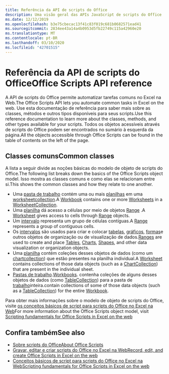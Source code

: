 ```yaml
---
title: Referência da API de scripts do Office
description: Uma visão geral das APIs JavaScript de scripts do Office
ms.date: 12/12/2019
ms.openlocfilehash: b3e75cbecac13f41c83f019c681b0682571ead41
ms.sourcegitcommit: 2834ee43a14a4b0953d5fb22749c115a42960e20
ms.translationtype: MT
ms.contentlocale: pt-BR
ms.lasthandoff: 03/10/2020
ms.locfileid: "42701515"
---
```

# <a name="office-scripts-api-reference"></a><span data-ttu-id="e591a-103">Referência da API de scripts do Office</span><span class="sxs-lookup"><span data-stu-id="e591a-103">Office Scripts API reference</span></span>

<span data-ttu-id="e591a-104">A API de scripts do Office permite automatizar tarefas comuns no Excel na Web.</span><span class="sxs-lookup"><span data-stu-id="e591a-104">The Office Scripts API lets you automate common tasks in Excel on the web.</span></span> <span data-ttu-id="e591a-105">Use esta documentação de referência para saber mais sobre as classes, métodos e outros tipos disponíveis para seus scripts.</span><span class="sxs-lookup"><span data-stu-id="e591a-105">Use this reference documentation to learn more about the classes, methods, and other types available for your scripts.</span></span> <span data-ttu-id="e591a-106">Todos os objetos acessíveis através de scripts do Office podem ser encontrados no sumário à esquerda da página.</span><span class="sxs-lookup"><span data-stu-id="e591a-106">All the objects accessible through Office Scripts can be found in the table of contents on the left of the page.</span></span>

## <a name="common-classes"></a><span data-ttu-id="e591a-107">Classes comuns</span><span class="sxs-lookup"><span data-stu-id="e591a-107">Common classes</span></span>

<span data-ttu-id="e591a-108">A lista a seguir divide as noções básicas do modelo de objeto de scripts do Office.</span><span class="sxs-lookup"><span data-stu-id="e591a-108">The following list breaks down the basics of the Office Scripts object model.</span></span> <span data-ttu-id="e591a-109">Isso mostra as classes comuns e como elas se relacionam entre si.</span><span class="sxs-lookup"><span data-stu-id="e591a-109">This shows the common classes and how they relate to one another.</span></span>

- <span data-ttu-id="e591a-110">Uma [pasta de trabalho](/javascript/api/office-scripts/excel/excel.workbook) contém uma ou mais [planilhas](/javascript/api/office-scripts/excel/excel.worksheet) em uma [worksheetcollection](/javascript/api/office-scripts/excel/excel.worksheetcollection).</span><span class="sxs-lookup"><span data-stu-id="e591a-110">A [Workbook](/javascript/api/office-scripts/excel/excel.workbook) contains one or more [Worksheets](/javascript/api/office-scripts/excel/excel.worksheet) in a [WorksheetCollection](/javascript/api/office-scripts/excel/excel.worksheetcollection).</span></span>
- <span data-ttu-id="e591a-111">Uma [planilha](/javascript/api/office-scripts/excel/excel.worksheet) dá acesso a células por meio de objetos [Range](/javascript/api/office-scripts/excel/excel.range) .</span><span class="sxs-lookup"><span data-stu-id="e591a-111">A [Worksheet](/javascript/api/office-scripts/excel/excel.worksheet) gives access to cells through [Range](/javascript/api/office-scripts/excel/excel.range) objects.</span></span>
- <span data-ttu-id="e591a-112">Um [intervalo](/javascript/api/office-scripts/excel/excel.range) representa um grupo de células contíguas.</span><span class="sxs-lookup"><span data-stu-id="e591a-112">A [Range](/javascript/api/office-scripts/excel/excel.range) represents a group of contiguous cells.</span></span>
- <span data-ttu-id="e591a-113">Os [intervalos](/javascript/api/office-scripts/excel/excel.range) são usados para criar e colocar [tabelas](/javascript/api/office-scripts/excel/excel.table), [gráficos](/javascript/api/office-scripts/excel/excel.chart), [formas](/javascript/api/office-scripts/excel/excel.shape)e outros objetos de organização ou de visualização de dados.</span><span class="sxs-lookup"><span data-stu-id="e591a-113">[Ranges](/javascript/api/office-scripts/excel/excel.range) are used to create and place [Tables](/javascript/api/office-scripts/excel/excel.table), [Charts](/javascript/api/office-scripts/excel/excel.chart), [Shapes](/javascript/api/office-scripts/excel/excel.shape), and other data visualization or organization objects.</span></span>
- <span data-ttu-id="e591a-114">Uma [planilha](/javascript/api/office-scripts/excel/excel.worksheet) contém coleções desses objetos de dados (como um [chartcollection](/javascript/api/office-scripts/excel/excel.chartcollection)) que estão presentes na planilha individual.</span><span class="sxs-lookup"><span data-stu-id="e591a-114">A [Worksheet](/javascript/api/office-scripts/excel/excel.worksheet) contains collections of those data objects (such as a [ChartCollection](/javascript/api/office-scripts/excel/excel.chartcollection)) that are present in the individual sheet.</span></span>
- <span data-ttu-id="e591a-115">[Pastas de trabalho](/javascript/api/office-scripts/excel/excel.workbook).</span><span class="sxs-lookup"><span data-stu-id="e591a-115">[Workbooks](/javascript/api/office-scripts/excel/excel.workbook).</span></span> <span data-ttu-id="e591a-116">contenha coleções de alguns desses objetos de dados (como [TableCollection](/javascript/api/office-scripts/excel/excel.tablecollection)) para a pasta de [trabalho](/javascript/api/office-scripts/excel/excel.workbook)inteira.</span><span class="sxs-lookup"><span data-stu-id="e591a-116">contain collections of some of those data objects (such as a [TableCollection](/javascript/api/office-scripts/excel/excel.tablecollection)) for the entire [Workbook](/javascript/api/office-scripts/excel/excel.workbook).</span></span>

<span data-ttu-id="e591a-117">Para obter mais informações sobre o modelo de objeto de scripts do Office, visite [os conceitos básicos de script para scripts do Office no Excel na Web](/office/dev/scripts/develop/scripting-fundamentals)</span><span class="sxs-lookup"><span data-stu-id="e591a-117">For more information about the Office Scripts object model, visit [Scripting fundamentals for Office Scripts in Excel on the web](/office/dev/scripts/develop/scripting-fundamentals)</span></span>

## <a name="see-also"></a><span data-ttu-id="e591a-118">Confira também</span><span class="sxs-lookup"><span data-stu-id="e591a-118">See also</span></span>

- [<span data-ttu-id="e591a-119">Sobre scripts do Office</span><span class="sxs-lookup"><span data-stu-id="e591a-119">About Office Scripts</span></span>](/office/dev/scripts/overview/excel)
- [<span data-ttu-id="e591a-120">Gravar, editar e criar scripts do Office no Excel na Web</span><span class="sxs-lookup"><span data-stu-id="e591a-120">Record, edit, and create Office Scripts in Excel on the web</span></span>](/office/dev/scripts/tutorials/excel-tutorial)
- [<span data-ttu-id="e591a-121">Conceitos básicos de script para scripts do Office no Excel na Web</span><span class="sxs-lookup"><span data-stu-id="e591a-121">Scripting fundamentals for Office Scripts in Excel on the web</span></span>](/office/dev/scripts/develop/scripting-fundamentals)
